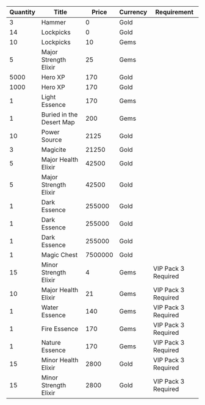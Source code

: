 | Quantity | Title | Price | Currency |  Requirement |
| -------- | ----- | ----- | -------- |  ----------- |
| 3 | Hammer | 0 | Gold |  |
| 14 | Lockpicks | 0 | Gold |  |
| 10 | Lockpicks | 10 | Gems |  |
| 5 | Major Strength Elixir | 25 | Gems |  |
| 5000 | Hero XP | 170 | Gold |  |
| 1000 | Hero XP | 170 | Gold |  |
| 1 | Light Essence | 170 | Gems |  |
| 1 | Buried in the Desert Map | 200 | Gems |  |
| 10 | Power Source | 2125 | Gold |  |
| 3 | Magicite | 21250 | Gold |  |
| 5 | Major Health Elixir | 42500 | Gold |  |
| 5 | Major Strength Elixir | 42500 | Gold |  |
| 1 | Dark Essence | 255000 | Gold |  |
| 1 | Dark Essence | 255000 | Gold |  |
| 1 | Dark Essence | 255000 | Gold |  |
| 1 | Magic Chest | 7500000 | Gold |  |
| 15 | Minor Strength Elixir | 4 | Gems | VIP Pack 3 Required |
| 10 | Major Health Elixir | 21 | Gems | VIP Pack 3 Required |
| 1 | Water Essence | 140 | Gems | VIP Pack 3 Required |
| 1 | Fire Essence | 170 | Gems | VIP Pack 3 Required |
| 1 | Nature Essence | 170 | Gems | VIP Pack 3 Required |
| 15 | Minor Health Elixir | 2800 | Gold | VIP Pack 3 Required |
| 15 | Minor Strength Elixir | 2800 | Gold | VIP Pack 3 Required |
